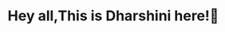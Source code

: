 <h1 class="heading">Hey all,This is Dharshini here!👋</h1>
<style>
  .heading{
    text-align: center;
    }
</style>

